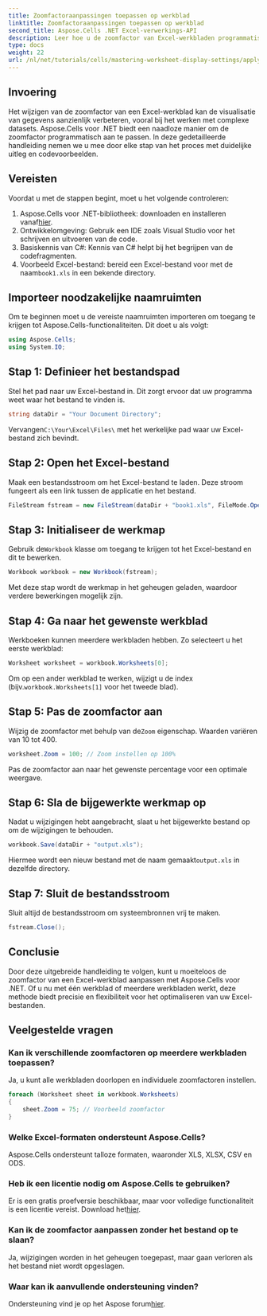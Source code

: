 ```yaml
---
title: Zoomfactoraanpassingen toepassen op werkblad
linktitle: Zoomfactoraanpassingen toepassen op werkblad
second_title: Aspose.Cells .NET Excel-verwerkings-API
description: Leer hoe u de zoomfactor van Excel-werkbladen programmatisch kunt wijzigen met Aspose.Cells voor .NET. Volg onze stapsgewijze handleiding met gedetailleerde codevoorbeelden om uw Excel-bestandsvisualisatie te verbeteren.
type: docs
weight: 22
url: /nl/net/tutorials/cells/mastering-worksheet-display-settings/apply-zoom-factor-adjustments/
---
```

## Invoering

Het wijzigen van de zoomfactor van een Excel-werkblad kan de visualisatie van gegevens aanzienlijk verbeteren, vooral bij het werken met complexe datasets. Aspose.Cells voor .NET biedt een naadloze manier om de zoomfactor programmatisch aan te passen. In deze gedetailleerde handleiding nemen we u mee door elke stap van het proces met duidelijke uitleg en codevoorbeelden.

## Vereisten  

Voordat u met de stappen begint, moet u het volgende controleren:  

1.  Aspose.Cells voor .NET-bibliotheek: downloaden en installeren vanaf[hier](https://releases.aspose.com/cells/net/).  
2. Ontwikkelomgeving: Gebruik een IDE zoals Visual Studio voor het schrijven en uitvoeren van de code.  
3. Basiskennis van C#: Kennis van C# helpt bij het begrijpen van de codefragmenten.  
4.  Voorbeeld Excel-bestand: bereid een Excel-bestand voor met de naam`book1.xls` in een bekende directory.  

## Importeer noodzakelijke naamruimten  

Om te beginnen moet u de vereiste naamruimten importeren om toegang te krijgen tot Aspose.Cells-functionaliteiten. Dit doet u als volgt:  

```csharp
using Aspose.Cells;
using System.IO;
```

## Stap 1: Definieer het bestandspad  

Stel het pad naar uw Excel-bestand in. Dit zorgt ervoor dat uw programma weet waar het bestand te vinden is.  

```csharp
string dataDir = "Your Document Directory";
```

 Vervangen`C:\Your\Excel\Files\` met het werkelijke pad waar uw Excel-bestand zich bevindt.  

## Stap 2: Open het Excel-bestand  

Maak een bestandsstroom om het Excel-bestand te laden. Deze stroom fungeert als een link tussen de applicatie en het bestand.  

```csharp
FileStream fstream = new FileStream(dataDir + "book1.xls", FileMode.Open);
```

## Stap 3: Initialiseer de werkmap  

 Gebruik de`Workbook` klasse om toegang te krijgen tot het Excel-bestand en dit te bewerken.  

```csharp
Workbook workbook = new Workbook(fstream);
```

Met deze stap wordt de werkmap in het geheugen geladen, waardoor verdere bewerkingen mogelijk zijn.  

## Stap 4: Ga naar het gewenste werkblad  

Werkboeken kunnen meerdere werkbladen hebben. Zo selecteert u het eerste werkblad:  

```csharp
Worksheet worksheet = workbook.Worksheets[0];
```

 Om op een ander werkblad te werken, wijzigt u de index (bijv.`workbook.Worksheets[1]` voor het tweede blad).  

## Stap 5: Pas de zoomfactor aan  

 Wijzig de zoomfactor met behulp van de`Zoom` eigenschap. Waarden variëren van 10 tot 400.  

```csharp
worksheet.Zoom = 100; // Zoom instellen op 100%
```

Pas de zoomfactor aan naar het gewenste percentage voor een optimale weergave.  

## Stap 6: Sla de bijgewerkte werkmap op  

Nadat u wijzigingen hebt aangebracht, slaat u het bijgewerkte bestand op om de wijzigingen te behouden.  

```csharp
workbook.Save(dataDir + "output.xls");
```

 Hiermee wordt een nieuw bestand met de naam gemaakt`output.xls` in dezelfde directory.  

## Stap 7: Sluit de bestandsstroom  

Sluit altijd de bestandsstroom om systeembronnen vrij te maken.  

```csharp
fstream.Close();
```

## Conclusie  

Door deze uitgebreide handleiding te volgen, kunt u moeiteloos de zoomfactor van een Excel-werkblad aanpassen met Aspose.Cells voor .NET. Of u nu met één werkblad of meerdere werkbladen werkt, deze methode biedt precisie en flexibiliteit voor het optimaliseren van uw Excel-bestanden.  


## Veelgestelde vragen  

### Kan ik verschillende zoomfactoren op meerdere werkbladen toepassen?  
Ja, u kunt alle werkbladen doorlopen en individuele zoomfactoren instellen.  

```csharp
foreach (Worksheet sheet in workbook.Worksheets)
{
    sheet.Zoom = 75; // Voorbeeld zoomfactor
}
```

### Welke Excel-formaten ondersteunt Aspose.Cells?  
Aspose.Cells ondersteunt talloze formaten, waaronder XLS, XLSX, CSV en ODS.  

### Heb ik een licentie nodig om Aspose.Cells te gebruiken?  
 Er is een gratis proefversie beschikbaar, maar voor volledige functionaliteit is een licentie vereist. Download het[hier](https://purchase.aspose.com/buy).  

### Kan ik de zoomfactor aanpassen zonder het bestand op te slaan?  
Ja, wijzigingen worden in het geheugen toegepast, maar gaan verloren als het bestand niet wordt opgeslagen.  

### Waar kan ik aanvullende ondersteuning vinden?  
 Ondersteuning vind je op het Aspose forum[hier](https://forum.aspose.com/c/cells/9).

